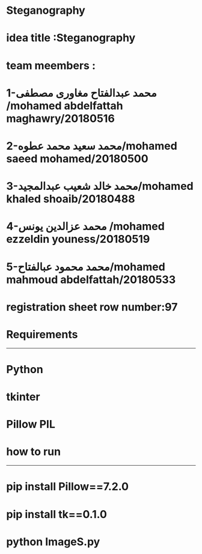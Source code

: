 # Steganography
# idea title :Steganography
# team meembers :
# 1-محمد عبدالفتاح مغاورى مصطفى /mohamed abdelfattah maghawry/20180516
# 2-محمد سعيد محمد عطوه/mohamed saeed mohamed/20180500
# 3-محمد خالد شعيب عبدالمجيد/mohamed khaled shoaib/20180488
# 4-محمد عزالدين يونس /mohamed ezzeldin youness/20180519
# 5-محمد محمود عبالفتاح/mohamed mahmoud abdelfattah/20180533
# registration sheet row number:97

# Requirements
------------
# Python
# tkinter
# Pillow PIL



# how to run
---------------
# pip install Pillow==7.2.0 
# pip install tk==0.1.0
# python ImageS.py
